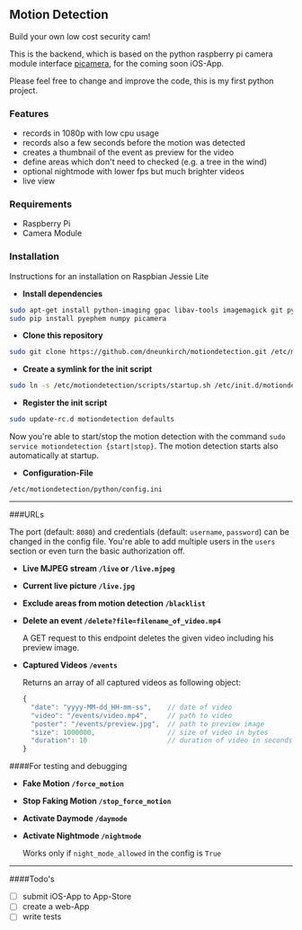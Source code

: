 ## Motion Detection

Build your own low cost security cam!

This is the backend, which is based on the python raspberry pi camera module interface [picamera](https://github.com/waveform80/picamera), for the coming soon iOS-App.
   
Please feel free to change and improve the code, this is my first python project.

### Features
- records in 1080p with low cpu usage
- records also a few seconds before the motion was detected
- creates a thumbnail of the event as preview for the video
- define areas which don't need to checked (e.g. a tree in the wind)
- optional nightmode with lower fps but much brighter videos 
- live view

### Requirements
- Raspberry Pi
- Camera Module

### Installation

Instructions for an installation on Raspbian Jessie Lite 

- **Install dependencies** 

```bash
sudo apt-get install python-imaging gpac libav-tools imagemagick git python-dev python-pip
sudo pip install pyephem numpy picamera
```

- **Clone this repository**

```bash
sudo git clone https://github.com/dneunkirch/motiondetection.git /etc/motiondetection
```

- **Create a symlink for the init script**

```bash
sudo ln -s /etc/motiondetection/scripts/startup.sh /etc/init.d/motiondetection
```

- **Register the init script**

```bash
sudo update-rc.d motiondetection defaults
```

Now you're able to start/stop the motion detection with the command `sudo service motiondetection {start|stop}`. The motion detection starts also automatically at startup.

- **Configuration-File**

`/etc/motiondetection/python/config.ini` 

---

###URLs

The port (default: `8080`) and credentials (default: `username`, `password`) can be changed in the config file. You're able to add multiple users in the `users` section or even turn the basic authorization off.
  
- **Live MJPEG stream `/live` or `/live.mjpeg`**
- **Current live picture `/live.jpg`**
- **Exclude areas from motion detection `/blacklist`**
- **Delete an event `/delete?file=filename_of_video.mp4`**

    A GET request to this endpoint deletes the given video including his preview image.
- **Captured Videos `/events`**

    Returns an array of all captured videos as following object:

    ```js
    {
      "date": "yyyy-MM-dd_HH-mm-ss",    // date of video
      "video": "/events/video.mp4",     // path to video
      "poster": "/events/preview.jpg",  // path to preview image
      "size": 1000000,                  // size of video in bytes
      "duration": 10                    // duration of video in seconds
    }
    ```

####For testing and debugging

- **Fake Motion `/force_motion`**
- **Stop Faking Motion `/stop_force_motion`**
- **Activate Daymode `/daymode`**
- **Activate Nightmode `/nightmode`**

    Works only if `night_mode_allowed` in the config is `True`

---

####Todo's
- [ ] submit iOS-App to App-Store
- [ ] create a web-App
- [ ] write tests
